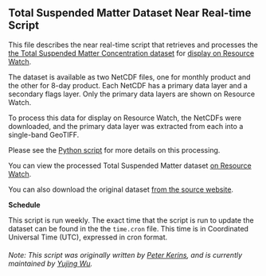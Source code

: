 ## Total Suspended Matter Dataset Near Real-time Script
This file describes the near real-time script that retrieves and processes the [the Total Suspended Matter Concentration dataset](https://www.globcolour.info/CDR_Docs/GlobCOLOUR_PUG.pdf) for [display on Resource Watch](https://resourcewatch.org/data/explore/6ad0f556-20fd-4ddf-a5cc-bf93c003a463).

The dataset is available as two NetCDF files, one for monthly product and the other for 8-day product. Each NetCDF has a primary data layer and a secondary flags layer. Only the primary data layers are shown on Resource Watch.

To process this data for display on Resource Watch, the NetCDFs were downloaded, and the primary data layer was extracted from each into a single-band GeoTIFF.

Please see the [Python script](https://github.com/resource-watch/nrt-scripts/blob/master/ocn_011_nrt_rw0_total_suspended_matter/contents/src/__init__.py) for more details on this processing.

You can view the processed Total Suspended Matter dataset [on Resource Watch](https://resourcewatch.org/data/explore/6ad0f556-20fd-4ddf-a5cc-bf93c003a463).

You can also download the original dataset [from the source website](https://www.globcolour.info/products_description.html).

**Schedule**

This script is run weekly. The exact time that the script is run to update the dataset can be found in the the `time.cron` file. This time is in Coordinated Universal Time (UTC), expressed in cron format.


###### Note: This script was originally written by [Peter Kerins](https://www.wri.org/profile/peter-kerins), and is currently maintained by [Yujing Wu](https://www.wri.org/profile/yujing-wu).
